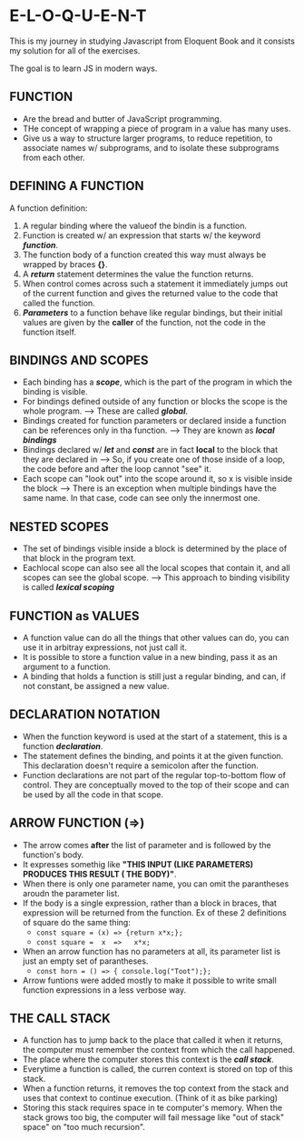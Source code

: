 # E-L-O-Q-U-E-N-T 

This is my journey in studying Javascript from Eloquent Book and it consists my solution for all of the exercises.

The goal is to learn JS in modern ways.

## FUNCTION
- Are the bread and butter of JavaScript programming.
- THe concept of wrapping a piece of program in a value has many uses.
- Give us a way to structure larger programs, to reduce repetition, to associate names w/ subprograms, and to isolate these subprograms from each other.

## DEFINING A FUNCTION

A function definition: 
1. A regular binding where the valueof the bindin is a function.
2.  Function is created w/ an expression that starts w/ the keyword **_function_**.
3. The function body of a function created this way must always be wrapped by braces **{}**.
4. A **_return_** statement determines the value the function returns.
5. When control comes across such a statement it immediately jumps out of the current function and gives the returned value to the code that called the function.
6. **_Parameters_** to a function behave like regular bindings, but their initial values are given by the **__caller__** of the function, not the code in the function itself.

## BINDINGS AND SCOPES
- Each binding has a **_scope_**, which is the part of the program in which the binding is visible.
- For bindings defined outside of any function or blocks the scope is the whole program.
 --> These are called **_global_**.
- Bindings created for function parameters or declared inside a function can be references only in tha function.
 --> They are known as **_local bindings_**
- Bindings declared w/ **_let_** and **_const_** are in fact **local** to the block that they are declared in 
 --> So, if you create one of those inside of a loop, the code before and after the loop cannot "see" it.
- Each scope can "look out" into the scope around it, so x is visible inside the block
 --> There is an exception when multiple bindings have the same name. In that case, code can see only the innermost one.

## NESTED SCOPES
- The set of bindings visible inside a block is determined by the place of that block in the program text.
- Eachlocal scope can also see all the local scopes that contain it, and all scopes can see the global scope.
 --> This approach to binding visibility is called **_lexical scoping_**
 
## FUNCTION as VALUES
- A function value can do all the things that other values can do, you can use it in arbitray expressions, not just call it.
- It is possible to store a function value in a new binding, pass it as an argument to a function.
- A binding that holds a function is still just a regular binding, and can, if not constant, be assigned a new value.

## DECLARATION NOTATION
- When the function keyword is used at the start of a statement, this is a function **_declaration_**.
- The statement defines the binding, and points it at the given function. This declaration doesn't require a semicolon after the function.
- Function declarations are not part of the regular top-to-bottom flow of control. They are conceptually moved to the top of their scope and can be used by all the code in that scope.

## ARROW FUNCTION (**=>**) 
- The arrow comes **after** the list of parameter and is followed by the function's body.
- It expresses somethig like **"THIS INPUT (LIKE PARAMETERS) PRODUCES THIS RESULT ( THE BODY)"**.
- When there is only one parameter name, you can omit the parantheses aroudn the parameter list.
- If the body is a single expression, rather than a block in braces, that expression will be returned from the function.
 Ex of these 2 definitions of square do the same thing:
    + `const square = (x) => {return x*x;};` 
    + `const square =  x  =>   x*x;` 
- When an arrow function has no parameters at all, its parameter list is just an empty set of parantheses.
    + `const horn = () => { console.log("Toot");};` 
- Arrow funtions were added mostly to make it possible to write small function expressions in a less verbose way.

## THE CALL STACK
- A function has to jump back to the place that called it when it returns, the computer must remember the context from which the call happened.
- The place where the computer stores this context is the **_call stack_**.
- Everytime a function is called, the curren context is stored on top of this stack.
- When a function returns, it removes the top context from the stack and uses that context to continue execution. (Think of it as bike parking)
- Storing this stack requires space in te computer's memory. When the stack grows too big, the computer will fail message like "out of stack" space" on "too much recursion".
